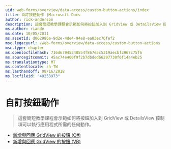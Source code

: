 ```yaml
---
uid: web-forms/overview/data-access/custom-button-actions/index
title: 自訂按鈕動作 |Microsoft Docs
author: rick-anderson
description: 這套簡短教學課程會示範如何將按鈕加入到 GridView 或 DetailsView 控制項可以執行應用程式所需的任何動作。
ms.author: riande
ms.date: 10/05/2011
ms.assetid: d062986e-9d2e-4de4-94e8-ea83ec76fef2
msc.legacyurl: /web-forms/overview/data-access/custom-button-actions
msc.type: chapter
ms.openlocfilehash: 716d67945340554f867e5c5319aecbf3967c75f6
ms.sourcegitcommit: 45ac74e400f9f2b7dbded66297730f6f14a4eb25
ms.translationtype: MT
ms.contentlocale: zh-TW
ms.lasthandoff: 08/16/2018
ms.locfileid: "48253973"
---
```

<a name="custom-button-actions"></a>自訂按鈕動作
====================
> 這套簡短教學課程會示範如何將按鈕加入到 GridView 或 DetailsView 控制項可以執行應用程式所需的任何動作。


- [新增與回應 GridView 的按鈕 (C#)](adding-and-responding-to-buttons-to-a-gridview-cs.md)
- [新增與回應 GridView 的按鈕 (VB)](adding-and-responding-to-buttons-to-a-gridview-vb.md)
